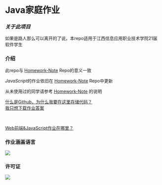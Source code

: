 # Java家庭作业

### *关于此项目*

如果是路人那么可以离开的了说，本repo适用于江西信息应用职业技术学院21届软件学生

### 介绍

此repo与 [Homework-Note](https://github.com/XiaoMouz/Homework-Note) Repo的意义一致

*JavaScript*的作业依旧在 [Homework-Note](https://github.com/XiaoMouz/Homework-Note) Repo中更新

从未使用过的同学请参考 [Homework-Note](https://github.com/XiaoMouz/Homework-Note) 的说明



[什么是Github，为什么我要在这里存储代码？](https://github.com/XiaoMouz/Homework-Note/wiki)
<br>
[我只想下载作业答案](https://github.com/XiaoMouz/Homework-Note/wiki/%E5%A6%82%E4%BD%95%E4%B8%8B%E8%BD%BD%E6%AD%A4%E5%A4%84%E7%9A%84%E4%BB%A3%E7%A0%81)

<br>

[Web前端&JavaScript作业在哪里？](https://github.com/XiaoMouz/Homework-Note)

### 作业涵盖语言

![](https://badgen.net/badge/C/11/blue)

### 许可证

![](https://badgen.net/badge/license/MIT/blue)